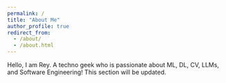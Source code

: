 ```yaml
---
permalink: /
title: "About Me"
author_profile: true
redirect_from: 
  - /about/
  - /about.html
---
```


Hello, I am Rey. A techno geek who is passionate about ML, DL, CV, LLMs, and Software Engineering! This section will be updated.
